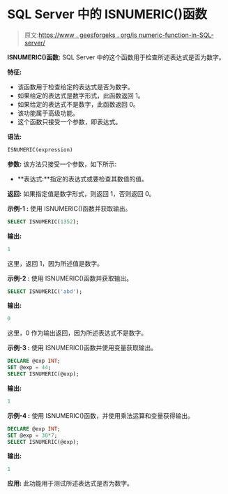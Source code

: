 # SQL Server 中的 ISNUMERIC()函数

> 原文:[https://www . geesforgeks . org/is numeric-function-in-SQL-server/](https://www.geeksforgeeks.org/isnumeric-function-in-sql-server/)

**ISNUMERIC()函数:**
SQL Server 中的这个函数用于检查所述表达式是否为数字。

**特征:**

*   该函数用于检查给定的表达式是否为数字。
*   如果给定的表达式是数字形式，此函数返回 1。
*   如果给定的表达式不是数字，此函数返回 0。
*   该功能属于高级功能。
*   这个函数只接受一个参数，即表达式。

**语法:**

```sql
ISNUMERIC(expression)

```

**参数:**
该方法只接受一个参数，如下所示:

*   **表达式:**指定的表达式或要检查其数值的值。

**返回:**
如果指定值是数字形式，则返回 1，否则返回 0。

**示例-1 :**
使用 ISNUMERIC()函数并获取输出。

```sql
SELECT ISNUMERIC(1352);

```

**输出:**

```sql
1
```

这里，返回 1，因为所述值是数字。

**示例-2 :**
使用 ISNUMERIC()函数并获取输出。

```sql
SELECT ISNUMERIC('abd');

```

**输出:**

```sql
0
```

这里，0 作为输出返回，因为所述表达式不是数字。

**示例-3 :**
使用 ISNUMERIC()函数并使用变量获取输出。

```sql
DECLARE @exp INT;
SET @exp = 44;
SELECT ISNUMERIC(@exp);

```

**输出:**

```sql
1
```

**示例-4 :**
使用 ISNUMERIC()函数，并使用乘法运算和变量获得输出。

```sql
DECLARE @exp INT;
SET @exp = 30*7;
SELECT ISNUMERIC(@exp);

```

**输出:**

```sql
1
```

**应用:**
此功能用于测试所述表达式是否为数字。